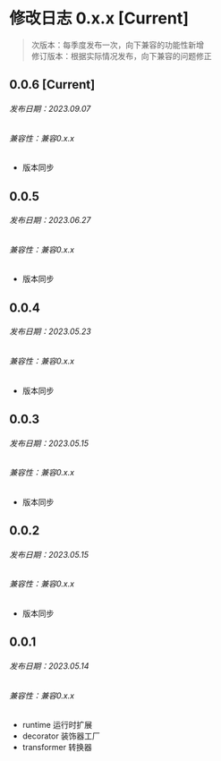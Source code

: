 # 修改日志 0.x.x [Current]

> 次版本：每季度发布一次，向下兼容的功能性新增  
> 修订版本：根据实际情况发布，向下兼容的问题修正
## 0.0.6 [Current]
###### 发布日期：2023.09.07
###### 兼容性：兼容0.x.x

+ 版本同步

## 0.0.5
###### 发布日期：2023.06.27
###### 兼容性：兼容0.x.x

+ 版本同步

## 0.0.4 
###### 发布日期：2023.05.23
###### 兼容性：兼容0.x.x

+ 版本同步

## 0.0.3
###### 发布日期：2023.05.15
###### 兼容性：兼容0.x.x

+ 版本同步

## 0.0.2
###### 发布日期：2023.05.15
###### 兼容性：兼容0.x.x

+ 版本同步

## 0.0.1
###### 发布日期：2023.05.14
###### 兼容性：兼容0.x.x

+ runtime 运行时扩展
+ decorator 装饰器工厂
+ transformer 转换器
